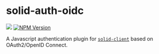 # solid-auth-oidc
[![](https://img.shields.io/badge/project-Solid-7C4DFF.svg?style=flat)](https://github.com/solid/solid)
[![NPM Version](https://img.shields.io/npm/v/solid-auth-oidc.svg?style=flat)](https://npm.im/solid-auth-oidc)

A Javascript authentication plugin for
[`solid-client`](https://github.com/solid/solid-client) based on OAuth2/OpenID
Connect.
